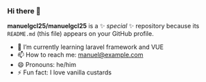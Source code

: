 ### Hi there 👋

**manuelgcl25/manuelgcl25** is a ✨ _special_ ✨ repository because its `README.md` (this file) appears on your GitHub profile.

- 🌱 I’m currently learning laravel framework and VUE
- 📫 How to reach me: manuel@example.com
- 😄 Pronouns: he/him
- ⚡ Fun fact: I love vanilla custards 

